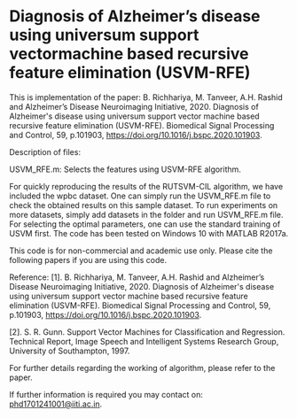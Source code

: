 # Diagnosis of Alzheimer’s disease using universum support vectormachine based recursive feature elimination (USVM-RFE)

This is implementation of the paper: B. Richhariya, M. Tanveer, A.H. Rashid and Alzheimer’s Disease Neuroimaging Initiative, 2020. Diagnosis of Alzheimer's disease using universum support vector machine based recursive feature elimination (USVM-RFE). Biomedical Signal Processing and Control, 59, p.101903, https://doi.org/10.1016/j.bspc.2020.101903.

Description of files:

USVM_RFE.m: Selects the features using USVM-RFE algorithm.

For quickly reproducing the results of the RUTSVM-CIL algorithm, we have included the wpbc dataset. One can simply run the USVM_RFE.m file to check the obtained results on this sample dataset. To run experiments on more datasets, simply add datasets in the folder and run USVM_RFE.m file. For selecting the optimal parameters, one can use the standard training of USVM first. The code has been tested on Windows 10 with MATLAB R2017a.

This code is for non-commercial and academic use only. Please cite the following papers if you are using this code.

Reference: [1]. B. Richhariya, M. Tanveer, A.H. Rashid and Alzheimer’s Disease Neuroimaging Initiative, 2020. Diagnosis of Alzheimer's disease using universum support vector machine based recursive feature elimination (USVM-RFE). Biomedical Signal Processing and Control, 59, p.101903, https://doi.org/10.1016/j.bspc.2020.101903.

[2]. S. R. Gunn. Support Vector Machines for Classification and Regression. Technical Report, Image Speech and Intelligent Systems Research Group, University of Southampton, 1997.

For further details regarding the working of algorithm, please refer to the paper.

If further information is required you may contact on: phd1701241001@iiti.ac.in.
